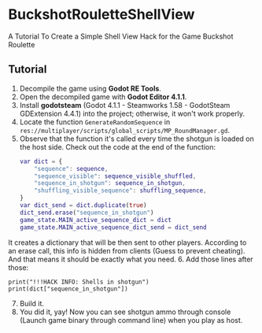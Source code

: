 # BuckshotRouletteShellView
A Tutorial To Create a Simple Shell View Hack for the Game Buckshot Roulette

## Tutorial
1. Decompile the game using **Godot RE Tools**.
2. Open the decompiled game with **Godot Editor 4.1.1**.
3. Install **godotsteam** (Godot 4.1.1 - Steamworks 1.58 - GodotSteam GDExtension 4.4.1) into the project; otherwise, it won't work properly.
4. Locate the function `GenerateRandomSequence` in `res://multiplayer/scripts/global_scripts/MP_RoundManager.gd`.
5. Observe that the function it's called every time the shotgun is loaded on the host side. Check out the code at the end of the function:
   ```gd
   var dict = {
       "sequence": sequence,
       "sequence_visible": sequence_visible_shuffled,
       "sequence_in_shotgun": sequence_in_shotgun,
       "shuffling_visible_sequence": shuffling_sequence,
   }
   var dict_send = dict.duplicate(true)
   dict_send.erase("sequence_in_shotgun")
   game_state.MAIN_active_sequence_dict = dict
   game_state.MAIN_active_sequence_dict_send = dict_send
It creates a dictionary that will be then sent to other players.
According to an erase call, this info is hidden from clients (Guess to prevent cheating).
And that means it should be exactly what you need.
6. Add those lines after those:
```
print("!!!HACK INFO: Shells in shotgun")
print(dict["sequence_in_shotgun"])
```
7. Build it.
8. You did it, yay! Now you can see shotgun ammo through console (Launch game binary through command line) when you play as host.
